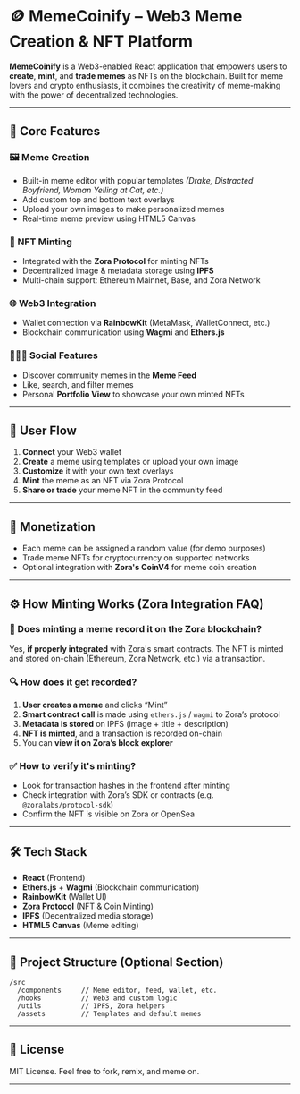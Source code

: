 
# 🪙 MemeCoinify – Web3 Meme Creation & NFT Platform

**MemeCoinify** is a Web3-enabled React application that empowers users to **create**, **mint**, and **trade memes** as NFTs on the blockchain. Built for meme lovers and crypto enthusiasts, it combines the creativity of meme-making with the power of decentralized technologies.

---

## 🎨 Core Features

### 🖼 Meme Creation

* Built-in meme editor with popular templates
  *(Drake, Distracted Boyfriend, Woman Yelling at Cat, etc.)*
* Add custom top and bottom text overlays
* Upload your own images to make personalized memes
* Real-time meme preview using HTML5 Canvas

### 🔗 NFT Minting

* Integrated with the **Zora Protocol** for minting NFTs
* Decentralized image & metadata storage using **IPFS**
* Multi-chain support: Ethereum Mainnet, Base, and Zora Network

### 🌐 Web3 Integration

* Wallet connection via **RainbowKit** (MetaMask, WalletConnect, etc.)
* Blockchain communication using **Wagmi** and **Ethers.js**

### 🧑‍🤝‍🧑 Social Features

* Discover community memes in the **Meme Feed**
* Like, search, and filter memes
* Personal **Portfolio View** to showcase your own minted NFTs

---

## 🚀 User Flow

1. **Connect** your Web3 wallet
2. **Create** a meme using templates or upload your own image
3. **Customize** it with your own text overlays
4. **Mint** the meme as an NFT via Zora Protocol
5. **Share or trade** your meme NFT in the community feed

---

## 💸 Monetization

* Each meme can be assigned a random value (for demo purposes)
* Trade meme NFTs for cryptocurrency on supported networks
* Optional integration with **Zora's CoinV4** for meme coin creation

---

## ⚙️ How Minting Works (Zora Integration FAQ)

### 🧾 Does minting a meme record it on the Zora blockchain?

Yes, **if properly integrated** with Zora's smart contracts. The NFT is minted and stored on-chain (Ethereum, Zora Network, etc.) via a transaction.

### 🔍 How does it get recorded?

1. **User creates a meme** and clicks “Mint”
2. **Smart contract call** is made using `ethers.js` / `wagmi` to Zora’s protocol
3. **Metadata is stored** on IPFS (image + title + description)
4. **NFT is minted**, and a transaction is recorded on-chain
5. You can **view it on Zora’s block explorer**

### ✅ How to verify it's minting?

* Look for transaction hashes in the frontend after minting
* Check integration with Zora’s SDK or contracts (e.g. `@zoralabs/protocol-sdk`)
* Confirm the NFT is visible on Zora or OpenSea

---

## 🛠 Tech Stack

* **React** (Frontend)
* **Ethers.js** + **Wagmi** (Blockchain communication)
* **RainbowKit** (Wallet UI)
* **Zora Protocol** (NFT & Coin Minting)
* **IPFS** (Decentralized media storage)
* **HTML5 Canvas** (Meme editing)

---

## 📂 Project Structure (Optional Section)

```
/src
  /components     // Meme editor, feed, wallet, etc.
  /hooks          // Web3 and custom logic
  /utils          // IPFS, Zora helpers
  /assets         // Templates and default memes
```

---

## 📜 License

MIT License. Feel free to fork, remix, and meme on.

---

